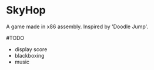 # SkyHop
A game made in x86 assembly. Inspired by 'Doodle Jump'.

#TODO
- display score
- blackboxing
- music

